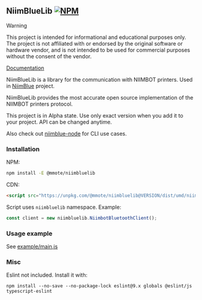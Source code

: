 ## NiimBlueLib [![NPM](https://img.shields.io/npm/v/@mmote/niimbluelib)](https://npmjs.com/package/@mmote/niimbluelib)

> [!WARNING]
>
> This project is intended for informational and educational purposes only.
> The project is not affiliated with or endorsed by the original software or hardware vendor,
> and is not intended to be used for commercial purposes without the consent of the vendor.

[Documentation](https://niim-docs.pages.dev)

NiimBlueLib is a library for the communication with NIIMBOT printers.
Used in [NiimBlue](https://github.com/MultiMote/niimblue) project.

NiimBlueLib provides the most accurate open source implementation of the NIIMBOT printers protocol.

This project is in Alpha state. Use only exact version when you add it to your project. API can be changed anytime.

Also check out [niimblue-node](https://github.com/MultiMote/niimblue-node) for CLI use cases.

### Installation

NPM:

```bash
npm install -E @mmote/niimbluelib
```

CDN:

```html
<script src="https://unpkg.com/@mmote/niimbluelib@VERSION/dist/umd/niimbluelib.min.js"></script>
```

Script uses `niimbluelib` namespace. Example:

```js
const client = new niimbluelib.NiimbotBluetoothClient();
```

### Usage example

See [example/main.js](example/main.js)

### Misc

Eslint not included. Install it with:

```
npm install --no-save --no-package-lock eslint@9.x globals @eslint/js typescript-eslint
```

